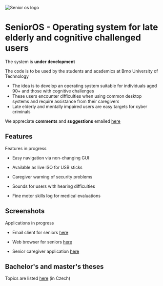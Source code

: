 ![Senior os logo](https://github.com/forsenior/senior-os/blob/main/sconf/images/SENOS_LOGO_1.png)

# SeniorOS - Operating system for late elderly and cognitive challenged users

The system is **under development**

The code is to be used by the students and academics at Brno University of Technology

- The idea is to develop an operating system suitable for individuals aged 90+ and those with cognitive challenges
- These users encounter difficulties when using common desktop systems and require assistance from their caregivers
- Late elderly and mentally impaired users are easy targets for cyber criminals

We appreciate **comments** and **suggestions** emailed [here](https://www.vut.cz/en/people/dan-komosny-3065)


## Features

Features in progress

- Easy navigation via non-changing GUI

- Available as live ISO for USB sticks

- Caregiver warning of security problems

- Sounds for users with hearing difficulties

- Fine motor skills log for medical evaluations


## Screenshots

Applications in progress

- Email client for seniors [here](https://github.com/forsenior/senior-os/tree/main/smail/screens)

- Web browser for seniors [here](https://github.com/forsenior/senior-os/tree/main/sweb/screens)

- Senior caregiver application [here](https://github.com/forsenior/senior-os/tree/main/sgive/screenshots)


## Bachelor's and master's theses

Topics are listed [here](https://github.com/forsenior/senior-os/tree/main/theses) (in Czech)
